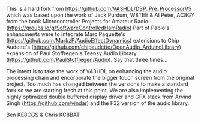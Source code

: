 This is a hard fork from https://github.com/VA3HDL/DSP_Pre_ProcessorV5 which was based upon the work of Jack Purdum, W8TEE & Al Peter, AC8GY from the book Microcontroller Projects for Amateur Radio. (https://groups.io/g/SoftwareControlledHamRadio)  Part of Pablo's enhancments were to integrate Marc Paquette's (https://github.com/MarkzP/AudioEffectDynamics) extensions to Chip Audette's (https://github.com/chipaudette/OpenAudio_ArduinoLibrary) expansion of Paul Stoffregen's Teensy Audio Library. (https://github.com/PaulStoffregen/Audio).  Say that three times...

The intent is to take the work of VA3HDL on enhancing the audio processing chain and encorporate the bigger touch screen from the original project.  Too much has changed between the versions to make a standard fork so we are starting fresh at this point.  We are also implementing the highly optimized double buffered display driver and GFX stack from Arvind Singh (https://github.com/vindar) and the F32 version of the audio library.

Ben KE8CGS & Chris KC8BAT
